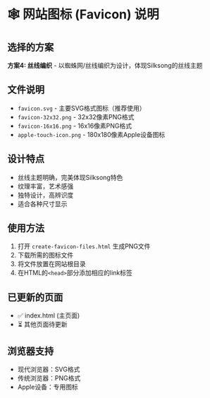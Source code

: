 # 🕸️ 网站图标 (Favicon) 说明

## 选择的方案
**方案4: 丝线编织** - 以蜘蛛网/丝线编织为设计，体现Silksong的丝线主题

## 文件说明
- `favicon.svg` - 主要SVG格式图标（推荐使用）
- `favicon-32x32.png` - 32x32像素PNG格式
- `favicon-16x16.png` - 16x16像素PNG格式  
- `apple-touch-icon.png` - 180x180像素Apple设备图标

## 设计特点
- 丝线主题明确，完美体现Silksong特色
- 纹理丰富，艺术感强
- 独特设计，高辨识度
- 适合各种尺寸显示

## 使用方法
1. 打开 `create-favicon-files.html` 生成PNG文件
2. 下载所需的图标文件
3. 将文件放置在网站根目录
4. 在HTML的`<head>`部分添加相应的link标签

## 已更新的页面
- ✅ index.html (主页面)
- ⏳ 其他页面待更新

## 浏览器支持
- 现代浏览器：SVG格式
- 传统浏览器：PNG格式
- Apple设备：专用图标
